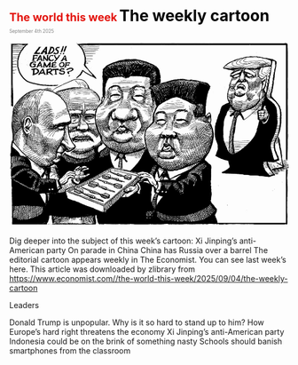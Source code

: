 <span style="color:#E3120B; font-size:14.9pt; font-weight:bold;">The world this week</span>
<span style="color:#000000; font-size:21.0pt; font-weight:bold;">The weekly cartoon</span>
<span style="color:#808080; font-size:6.2pt;">September 4th 2025</span>

![](../images/003_The_weekly_cartoon/p0016_img01.jpeg)

Dig deeper into the subject of this week’s cartoon: Xi Jinping’s anti-American party On parade in China China has Russia over a barrel The editorial cartoon appears weekly in The Economist. You can see last week’s here. This article was downloaded by zlibrary from https://www.economist.com//the-world-this-week/2025/09/04/the-weekly-cartoon

Leaders

Donald Trump is unpopular. Why is it so hard to stand up to him? How Europe’s hard right threatens the economy Xi Jinping’s anti-American party Indonesia could be on the brink of something nasty Schools should banish smartphones from the classroom